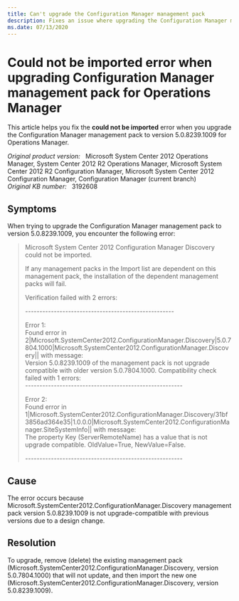 ```yaml
---
title: Can't upgrade the Configuration Manager management pack
description: Fixes an issue where upgrading the Configuration Manager management pack for Operations Manager fails with the could not be imported error.
ms.date: 07/13/2020
---
```

# Could not be imported error when upgrading Configuration Manager management pack for Operations Manager

This article helps you fix the **could not be imported** error when you upgrade the Configuration Manager management pack to version 5.0.8239.1009 for Operations Manager.

_Original product version:_ &nbsp; Microsoft System Center 2012 Operations Manager, System Center 2012 R2 Operations Manager, Microsoft System Center 2012 R2 Configuration Manager, Microsoft System Center 2012 Configuration Manager, Configuration Manager (current branch)  
_Original KB number:_ &nbsp; 3192608

## Symptoms

When trying to upgrade the Configuration Manager management pack to version 5.0.8239.1009, you encounter the following error:

> Microsoft System Center 2012 Configuration Manager Discovery could not be imported.
>
> If any management packs in the Import list are dependent on this management pack, the installation of the dependent management packs will fail.
>
> Verification failed with 2 errors:
>
> \----------------------------------------------------
>
> Error 1:  
> Found error in 2\|Microsoft.SystemCenter2012.ConfigurationManager.Discovery\|5.0.7804.1000\|Microsoft.SystemCenter2012.ConfigurationManager.Discovery\|\| with message:  
> Version 5.0.8239.1009 of the management pack is not upgrade compatible with older version 5.0.7804.1000. Compatibility check failed with 1 errors:  
> \-------------------------------------------------------
>
> Error 2:  
> Found error in 1\|Microsoft.SystemCenter2012.ConfigurationManager.Discovery/31bf3856ad364e35\|1.0.0.0\|Microsoft.SystemCenter2012.ConfigurationManager.SiteSystemInfo\|\| with message:  
> The property Key (ServerRemoteName) has a value that is not upgrade compatible. OldValue=True, NewValue=False.
>
> \-------------------------------------------------------

## Cause

The error occurs because Microsoft.SystemCenter2012.ConfigurationManager.Discovery management pack version 5.0.8239.1009 is not upgrade-compatible with previous versions due to a design change.

## Resolution

To upgrade, remove (delete) the existing management pack (Microsoft.SystemCenter2012.ConfigurationManager.Discovery, version 5.0.7804.1000) that will not update, and then import the new one (Microsoft.SystemCenter2012.ConfigurationManager.Discovery, version 5.0.8239.1009).
